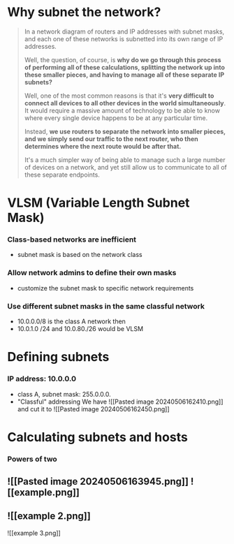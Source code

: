 # Why subnet the network?
> In a network diagram of routers and IP addresses with subnet masks, and each one of these networks is subnetted into its own range of IP addresses. 
> 
> Well, the question, of course, is **why do we go through this process of performing all of these calculations, splitting the network up into these smaller pieces, and having to manage all of these separate IP subnets?** 
> 
> Well, one of the most common reasons is that it's **very difficult to connect all devices to all other devices in the world simultaneously**. It would require a massive amount of technology to be able to know where every single device happens to be at any particular time.
> 
> Instead, **we use routers to separate the network into smaller pieces, and we simply send our traffic to the next router, who then determines where the next route would be after that.** 
> 
> It's a much simpler way of being able to manage such a large number of devices on a network, and yet still allow us to communicate to all of these separate endpoints. 

# VLSM (Variable Length Subnet Mask)
### Class-based networks are inefficient
- subnet mask is based on the network class
### Allow network admins to define their own masks
- customize the subnet mask to specific network requirements
### Use different subnet masks in the same classful network
- 10.0.0.0/8 is the class A network then
- 10.0.1.0 /24 and 10.0.80./26 would be VLSM

# Defining subnets
### IP address: 10.0.0.0
- class A, subnet mask: 255.0.0.0.
- "Classful" addressing
We have
![[Pasted image 20240506162410.png]]
and cut it to
![[Pasted image 20240506162450.png]]

# Calculating subnets and hosts
### Powers of two
![[Pasted image 20240506163945.png]]
![[example.png]]
---

![[example 2.png]]
---

![[example 3.png]]
